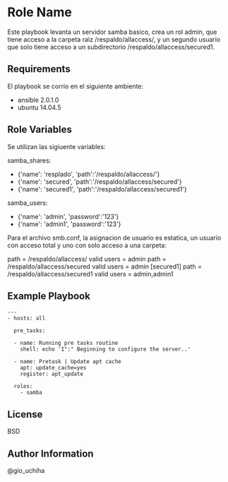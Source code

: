 Role Name
=========

Este playbook levanta un servidor samba basico, crea un rol admin, que tiene acceso a la carpeta raiz /respaldo/allaccess/, y un segundo usuario que solo tiene acceso a un subdirectorio /respaldo/allaccess/secured1.

Requirements
------------
El playbook se corrio en el siguiente ambiente:

- ansible 2.0.1.0
- ubuntu 14.04.5

Role Variables
--------------
Se utilizan las sigiuente variables:

samba_shares:
  - {'name': 'resplado', 'path':'/respaldo/allaccess/'}
  - {'name': 'secured', 'path':'/respaldo/allaccess/secured'}
  - {'name': 'secured1', 'path':'/respaldo/allaccess/secured1'}

samba_users:
  - {'name': 'admin', 'password':'123'}
  - {'name': 'admin1', 'password':'123'}

Para el archivo smb.conf, la asignacion de usuario es estatica, un usuario con acceso total y uno con solo acceso a una carpeta:

path = /respaldo/allaccess/
valid users = admin
path = /respaldo/allaccess/secured
valid users = admin
[secured1]
path = /respaldo/allaccess/secured1
valid users = admin,admin1


Example Playbook
----------------
```
---
- hosts: all 

  pre_tasks:

  - name: Running pre tasks routine
    shell: echo 'I":" Beginning to configure the server..'

  - name: Pretask | Update apt cache
    apt: update_cache=yes
    register: apt_update

  roles:
    - samba
```
License
-------

BSD

Author Information
------------------

@gio_uchiha
